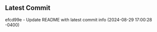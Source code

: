 
## Latest Commit
efcd99e - Update README with latest commit info (2024-08-29 17:00:28 -0400) <Yunxi-Zhou>
